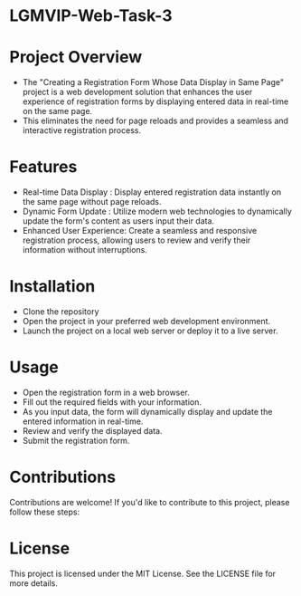 # LGMVIP-Web-Task-3
# Project Overview
* The "Creating a Registration Form Whose Data Display in Same Page" project is a web development solution that enhances the user experience of registration forms by displaying entered data in real-time on the same page. 
* This eliminates the need for page reloads and provides a seamless and interactive registration process.

# Features
* Real-time Data Display  : Display entered registration data instantly on the same page without page reloads.
* Dynamic Form Update     : Utilize modern web technologies to dynamically update the form's content as users input their data.
* Enhanced User Experience: Create a seamless and responsive registration process, allowing users to review and verify their information without interruptions.

# Installation
* Clone the repository
* Open the project in your preferred web development environment.
* Launch the project on a local web server or deploy it to a live server.

# Usage
* Open the registration form in a web browser.
* Fill out the required fields with your information.
* As you input data, the form will dynamically display and update the entered information in real-time.
* Review and verify the displayed data.
* Submit the registration form.

# Contributions
Contributions are welcome! If you'd like to contribute to this project, please follow these steps:

# License
This project is licensed under the MIT License. See the LICENSE file for more details.
